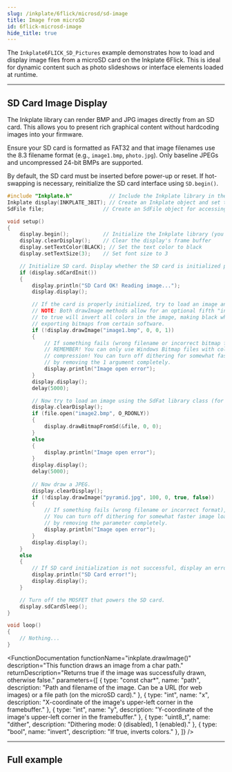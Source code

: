 ```yaml
---  
slug: /inkplate/6flick/microsd/sd-image  
title: Image from microSD  
id: 6flick-microsd-image  
hide_title: true  
---
```


<SectionTitle title="Display Images from SD Card" backgroundImage="img/sd_picture.jpg" />

The `Inkplate6FLICK_SD_Pictures` example demonstrates how to load and display image files from a microSD card on the Inkplate 6Flick. This is ideal for dynamic content such as photo slideshows or interface elements loaded at runtime.

---

## SD Card Image Display

The Inkplate library can render BMP and JPG images directly from an SD card. This allows you to present rich graphical content without hardcoding images into your firmware.

<WarningBox>Ensure your SD card is formatted as FAT32 and that image filenames use the 8.3 filename format (e.g., `image1.bmp`, `photo.jpg`). Only baseline JPEGs and uncompressed 24-bit BMPs are supported.</WarningBox>

<InfoBox>By default, the SD card must be inserted before power-up or reset. If hot-swapping is necessary, reinitialize the SD card interface using `SD.begin()`.</InfoBox>

```cpp
#include "Inkplate.h"            // Include the Inkplate library in the sketch
Inkplate display(INKPLATE_3BIT); // Create an Inkplate object and set the library to 3-bit mode
SdFile file;                   // Create an SdFile object for accessing files on the SD card

void setup()
{
    display.begin();           // Initialize the Inkplate library (you should call this function ONLY ONCE)
    display.clearDisplay();    // Clear the display's frame buffer
    display.setTextColor(BLACK); // Set the text color to black
    display.setTextSize(3);    // Set font size to 3

    // Initialize SD card. Display whether the SD card is initialized properly or not.
    if (display.sdCardInit())
    {
        display.println("SD Card OK! Reading image...");
        display.display();

        // If the card is properly initialized, try to load an image and display it on the e-paper at position X=0, Y=0.
        // NOTE: Both drawImage methods allow for an optional fifth "invert" parameter. Setting this parameter
        // to true will invert all colors in the image, making black white and white black. This may be necessary when
        // exporting bitmaps from certain software.
        if (!display.drawImage("image1.bmp", 0, 0, 1))
        {
            // If something fails (wrong filename or incorrect bitmap format), write an error message on the screen.
            // REMEMBER! You can only use Windows Bitmap files with color depths of 1, 4, 8, or 24 bits with no
            // compression! You can turn off dithering for somewhat faster image loading by changing the last 1 to 0, or
            // by removing the 1 argument completely.
            display.println("Image open error");
        }
        display.display();
        delay(5000);

        // Now try to load an image using the SdFat library class (for more advanced users) and display the image on the e-paper.
        display.clearDisplay();
        if (file.open("image2.bmp", O_RDONLY))
        {
            display.drawBitmapFromSd(&file, 0, 0);
        }
        else
        {
            display.println("Image open error");
        }   
        display.display();
        delay(5000);
    
        // Now draw a JPEG.
        display.clearDisplay();
        if (!display.drawImage("pyramid.jpg", 100, 0, true, false))
        {
            // If something fails (wrong filename or incorrect format), write an error message on the screen.
            // You can turn off dithering for somewhat faster image loading by changing the fifth parameter to false, or
            // by removing the parameter completely.
            display.println("Image open error");
        }       
        display.display();
    }
    else
    {
        // If SD card initialization is not successful, display an error on the screen.
        display.println("SD Card error!");        
        display.display();
    }

    // Turn off the MOSFET that powers the SD card.
    display.sdCardSleep();
}

void loop()
{
    // Nothing...
}
```

<CenteredImage src="/img/inkplate_6_flick/img_from_sd.png" alt="Example Image" caption="Example Image" />

<FunctionDocumentation
    functionName="inkplate.drawImage()"
    description="This function draws an image from a char path."
    returnDescription="Returns true if the image was successfully drawn, otherwise false."
    parameters={[
    { type: "const char*", name: "path", description: "Path and filename of the image. Can be a URL (for web images) or a file path (on the microSD card)." },
    { type: "int", name: "x", description: "X-coordinate of the image's upper-left corner in the framebuffer." },
    { type: "int", name: "y", description: "Y-coordinate of the image's upper-left corner in the framebuffer." },
    { type: "uint8_t", name: "dither", description: "Dithering mode: 0 (disabled), 1 (enabled)." },
    { type: "bool", name: "invert", description: "If true, inverts colors." },
    ]}
/>

---

## Full example

<QuickLink 
  title="Inkplate6FLICK_SD_Pictures.ino" 
  description="This example will show you how to read .bmp and .jpeg files (pictures) from an SD card and display the image on an e-paper display."
  url="https://github.com/SolderedElectronics/Inkplate-Arduino-library/tree/dev/examples/Inkplate6FLICK/Advanced/SD/Inkplate6FLICK_SD_Pictures" 
/>